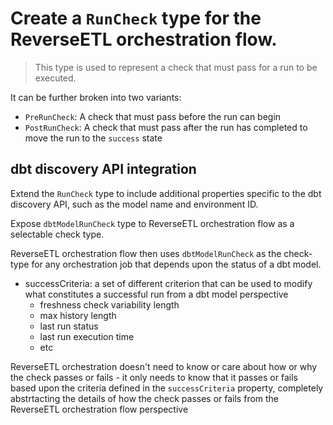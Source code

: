 # Create a `RunCheck` type for the ReverseETL orchestration flow.

> This type is used to represent a check that must pass for a run to be executed.

It can be further broken into two variants:
- `PreRunCheck`: A check that must pass before the run can begin
- `PostRunCheck`: A check that must pass after the run has completed to move the run to the `success` state

## dbt discovery API integration

Extend the `RunCheck` type to include additional properties specific to the dbt discovery API, such as the model name and environment ID.

Expose `dbtModelRunCheck` type to ReverseETL orchestration flow as a selectable check type.

ReverseETL orchestration flow then uses `dbtModelRunCheck` as the check-type for any orchestration job that depends upon the status of a dbt model.
 - successCriteria: a set of different criterion that can be used to modify what constitutes a successful run from a dbt model perspective
    - freshness check variability length
    - max history length
    - last run status
    - last run execution time 
    - etc

ReverseETL orchestration doesn't need to know or care about how or why the check passes or fails - it only needs to know that it passes or fails based upon the criteria defined in the `successCriteria` property, completely abstrtacting the details of how the check passes or fails from the ReverseETL orchestration flow perspective